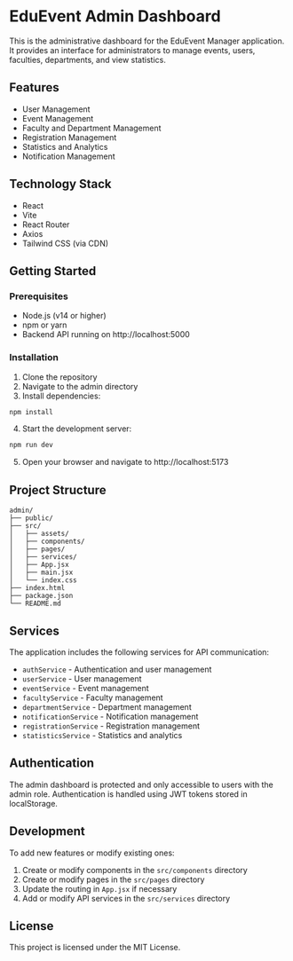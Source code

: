 # EduEvent Admin Dashboard

This is the administrative dashboard for the EduEvent Manager application. It provides an interface for administrators to manage events, users, faculties, departments, and view statistics.

## Features

- User Management
- Event Management
- Faculty and Department Management
- Registration Management
- Statistics and Analytics
- Notification Management

## Technology Stack

- React
- Vite
- React Router
- Axios
- Tailwind CSS (via CDN)

## Getting Started

### Prerequisites

- Node.js (v14 or higher)
- npm or yarn
- Backend API running on http://localhost:5000

### Installation

1. Clone the repository
2. Navigate to the admin directory
3. Install dependencies:

```bash
npm install
```

4. Start the development server:

```bash
npm run dev
```

5. Open your browser and navigate to http://localhost:5173

## Project Structure

```
admin/
├── public/
├── src/
│   ├── assets/
│   ├── components/
│   ├── pages/
│   ├── services/
│   ├── App.jsx
│   ├── main.jsx
│   └── index.css
├── index.html
├── package.json
└── README.md
```

## Services

The application includes the following services for API communication:

- `authService` - Authentication and user management
- `userService` - User management
- `eventService` - Event management
- `facultyService` - Faculty management
- `departmentService` - Department management
- `notificationService` - Notification management
- `registrationService` - Registration management
- `statisticsService` - Statistics and analytics

## Authentication

The admin dashboard is protected and only accessible to users with the admin role. Authentication is handled using JWT tokens stored in localStorage.

## Development

To add new features or modify existing ones:

1. Create or modify components in the `src/components` directory
2. Create or modify pages in the `src/pages` directory
3. Update the routing in `App.jsx` if necessary
4. Add or modify API services in the `src/services` directory

## License

This project is licensed under the MIT License.
